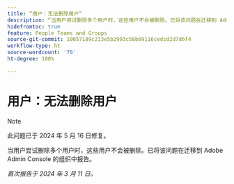 ```yaml
---
title: “用户：无法删除用户”
description: “当用户尝试删除多个用户时，这些用户不会被删除。已将该问题在迁移到 Adobe Admin Console 的组织中报告。”
hidefromtoc: true
feature: People Teams and Groups
source-git-commit: 10057189c213e5b2993c58b89116cedcd2d7d6f4
workflow-type: ht
source-wordcount: '70'
ht-degree: 100%

---
```



# 用户：无法删除用户

>[!NOTE]
>
>此问题已于 2024 年 5 月 16 日修复。

当用户尝试删除多个用户时，这些用户不会被删除。已将该问题在迁移到 Adobe Admin Console 的组织中报告。

_首次报告于 2024 年 3 月 11 日。_


